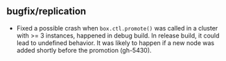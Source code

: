 ## bugfix/replication

* Fixed a possible crash when `box.ctl.promote()` was called in a cluster
  with >= 3 instances, happened in debug build. In release build, it could lead
  to undefined behavior. It was likely to happen if a new node was added
  shortly before the promotion (gh-5430).
